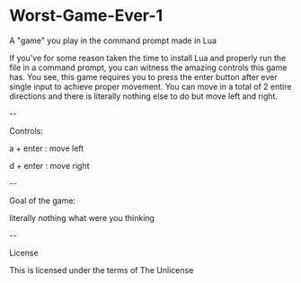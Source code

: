 # Worst-Game-Ever-1
A "game" you play in the command prompt made in Lua


If you've for some reason taken the time to install Lua and properly run the file in a command prompt, you can witness the amazing controls this game has. 
You see, this game requires you to press the enter button after ever single input to achieve proper movement.
You can move in a total of 2 entire directions and there is literally nothing else to do but move left and right.

--

Controls:

a + enter : move left

d + enter : move right

--

Goal of the game:

literally nothing what were you thinking

--

License

This is licensed under the terms of The Unlicense
